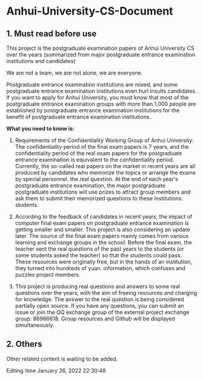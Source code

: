 # Anhui-University-CS-Document



## 1. Must read before use

This project is the postgraduate examination papers of Anhui University CS over the years (summarized from major postgraduate entrance examination institutions and candidates)

We are not a team, we are not alone, we are everyone.

Postgraduate entrance examination institutions are mixed, and some postgraduate entrance examination institutions even hurl insults candidates. If you want to apply for Anhui University, you must know that most of the postgraduate entrance examination groups with more than 1,000 people are established by postgraduate entrance examination institutions for the benefit of postgraduate entrance examination institutions.

**What you need to know is:**

1. Requirements of the Confidentiality Working Group of Anhui University: The confidentiality period of the final exam papers is 7 years, and the confidentiality period of the real exam papers for the postgraduate entrance examination is equivalent to the confidentiality period. Currently, the so-called real papers on the market in recent years are all produced by candidates who memorize the topics or arrange the exams by special personnel. the real question. At the end of each year's postgraduate entrance examination, the major postgraduate postgraduate institutions will use prizes to attract group members and ask them to submit their memorized questions to these institutions. students.

   

2. According to the feedback of candidates in recent years, the impact of computer final exam papers on postgraduate entrance examination is getting smaller and smaller. This project is also considering an update later. The source of the final exam papers mainly comes from various learning and exchange groups in the school. Before the final exam, the teacher sent the real questions of the past years to the students (or some students asked the teacher) so that the students could pass. These resources were originally free, but in the hands of an institution, they turned into hundreds of yuan. information, which confuses and puzzles project members.

   

3. This project is producing real questions and answers to some real questions over the years, with the aim of freeing resources and charging for knowledge. The answer to the real question is being considered partially open source. If you have any questions, you can submit an issue or join the QQ exchange group of the external project exchange group: 86966618. Group resources and Github will be displayed simultaneously.

## 2. Others

Other related content is waiting to be added.

Editing time January 26, 2022 22:30:48

##
